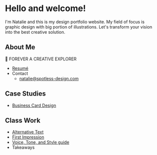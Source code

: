 # Hello and welcome!
I'm Natalie and this is my design portfolio website. My field of focus is graphic design with big portion of illustrations. Let's transform your vision into the best creative solution.

## About Me

:purple_heart: FOREVER A CREATIVE EXPLORER
- [Resumé](04-experience)
- Contact
    - natalie@spotless-design.com

## Case Studies

- [Business Card Design](03-content-first)

## Class Work

- [Alternative Text](01-alternative-text)
- [First Impression](02-first-impression)
- [Voice, Tone, and Style guide](05-voice-tone)
- Takeaways
